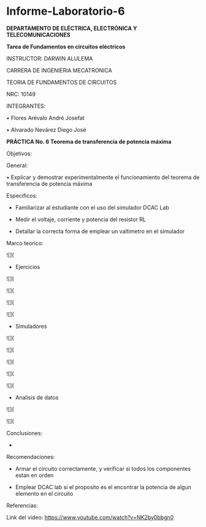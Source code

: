 # Informe-Laboratorio-6

**DEPARTAMENTO DE ELÉCTRICA, ELECTRÓNICA Y TELECOMUNICACIONES**

**Tarea de Fundamentos en circuitos eléctricos**

INSTRUCTOR: DARWIN ALULEMA

CARRERA DE INGENIERIA MECATRONICA

TEORIA DE FUNDAMENTOS DE CIRCUITOS

NRC: 10149

INTEGRANTES:

• Flores Arévalo André Josefat

• Alvarado Nevárez Diego José

**PRÁCTICA No. 6 Teorema de transferencia de potencia máxima**

Objetivos:

General:

•	Explicar y demostrar experimentalmente el funcionamiento del teorema de transferencia de potencia máxima

Especificos:

- Familiarizar al estudiante con el uso del simulador DCAC Lab 

- Medir el voltaje, corriente y potencia del resistor RL 

- Detallar la correcta forma de emplear un valtimetro en el simulador

Marco teorico:

![](

- Ejercicios

![](

![](

![](

![](

- Simuladores

![](

![](

![](

![](

![](

- Analisis de datos

![](

![](

Conclusiones:

-	

Recomendaciones:

-	Armar el circuito correctamente, y verificar si todos los componentes estan en orden

- Emplear DCAC lab si el proposito es el encontrar la potencia de algun elemento en el circuito

Referencias:



Link del video: https://www.youtube.com/watch?v=NK2by0bbgn0
